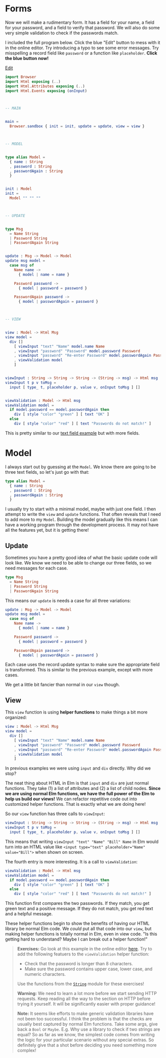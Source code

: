 # Forms

Now we will make a rudimentary form. It has a field for your name, a field for your password, and a field to verify that password. We will also do some very simple validation to check if the passwords match.

I included the full program below. Click the blue "Edit" button to mess with it in the online editor. Try introducing a typo to see some error messages. Try misspelling a record field like `password` or a function like `placeholder`. **Click the blue button now!**

<div class="edit-link"><a href="https://elm-lang.org/examples/forms">Edit</a></div>

```elm
import Browser
import Html exposing (..)
import Html.Attributes exposing (..)
import Html.Events exposing (onInput)



-- MAIN


main =
  Browser.sandbox { init = init, update = update, view = view }



-- MODEL


type alias Model =
  { name : String
  , password : String
  , passwordAgain : String
  }


init : Model
init =
  Model "" "" ""



-- UPDATE


type Msg
  = Name String
  | Password String
  | PasswordAgain String


update : Msg -> Model -> Model
update msg model =
  case msg of
    Name name ->
      { model | name = name }

    Password password ->
      { model | password = password }

    PasswordAgain password ->
      { model | passwordAgain = password }



-- VIEW


view : Model -> Html Msg
view model =
  div []
    [ viewInput "text" "Name" model.name Name
    , viewInput "password" "Password" model.password Password
    , viewInput "password" "Re-enter Password" model.passwordAgain PasswordAgain
    , viewValidation model
    ]


viewInput : String -> String -> String -> (String -> msg) -> Html msg
viewInput t p v toMsg =
  input [ type_ t, placeholder p, value v, onInput toMsg ] []


viewValidation : Model -> Html msg
viewValidation model =
  if model.password == model.passwordAgain then
    div [ style "color" "green" ] [ text "OK" ]
  else
    div [ style "color" "red" ] [ text "Passwords do not match!" ]
```

This is pretty similar to our [text field example](text_fields.md) but with more fields.


# Model

I always start out by guessing at the `Model`. We know there are going to be three text fields, so let's just go with that:

```elm
type alias Model =
  { name : String
  , password : String
  , passwordAgain : String
  }
```

I usually try to start with a minimal model, maybe with just one field. I then attempt to write the `view` and `update` functions. That often reveals that I need to add more to my `Model`. Building the model gradually like this means I can have a working program through the development process. It may not have all the features yet, but it is getting there!


## Update

Sometimes you have a pretty good idea of what the basic update code will look like. We know we need to be able to change our three fields, so we need messages for each case.

```elm
type Msg
  = Name String
  | Password String
  | PasswordAgain String
```

This means our `update` is needs a case for all three variations:

```elm
update : Msg -> Model -> Model
update msg model =
  case msg of
    Name name ->
      { model | name = name }

    Password password ->
      { model | password = password }

    PasswordAgain password ->
      { model | passwordAgain = password }
```

Each case uses the record update syntax to make sure the appropriate field is transformed. This is similar to the previous example, except with more cases.

We get a little bit fancier than normal in our `view` though.


## View

This `view` function is using **helper functions** to make things a bit more organized:

```elm
view : Model -> Html Msg
view model =
  div []
    [ viewInput "text" "Name" model.name Name
    , viewInput "password" "Password" model.password Password
    , viewInput "password" "Re-enter Password" model.passwordAgain PasswordAgain
    , viewValidation model
    ]
```

In previous examples we were using `input` and `div` directly. Why did we stop?

The neat thing about HTML in Elm is that `input` and `div` are just normal functions. They take (1) a list of attributes and (2) a list of child nodes. **Since we are using normal Elm functions, we have the full power of the Elm to help us build our views!** We can refactor repetitive code out into customized helper functions. That is exactly what we are doing here!

So our `view` function has three calls to `viewInput`:

```elm
viewInput : String -> String -> String -> (String -> msg) -> Html msg
viewInput t p v toMsg =
  input [ type_ t, placeholder p, value v, onInput toMsg ] []
```

This means that writing `viewInput "text" "Name" "Bill" Name` in Elm would turn into an HTML value like `<input type="text" placeholder="Name" value="Bill">` when shown on screen.

The fourth entry is more interesting. It is a call to `viewValidation`:

```elm
viewValidation : Model -> Html msg
viewValidation model =
  if model.password == model.passwordAgain then
    div [ style "color" "green" ] [ text "OK" ]
  else
    div [ style "color" "red" ] [ text "Passwords do not match!" ]
```

This function first compares the two passwords. If they match, you get green text and a positive message. If they do not match, you get red text and a helpful message.

These helper functions begin to show the benefits of having our HTML library be normal Elm code. We _could_ put all that code into our `view`, but making helper functions is totally normal in Elm, even in view code. "Is this getting hard to understand? Maybe I can break out a helper function!"

> **Exercises:** Go look at this example in the online editor [here](https://elm-lang.org/examples/forms). Try to add the following featuers to the `viewValidation` helper function:
>
>  - Check that the password is longer than 8 characters.
>  - Make sure the password contains upper case, lower case, and numeric characters.
>
> Use the functions from the [`String`](https://package.elm-lang.org/packages/elm/core/latest/String) module for these exercises!
>
> **Warning:** We need to learn a lot more before we start sending HTTP requests. Keep reading all the way to the section on HTTP before trying it yourself. It will be significantly easier with proper guidance!
>
> **Note:** It seems like efforts to make generic validation libraries have not been too successful. I think the problem is that the checks are usually best captured by normal Elm functions. Take some args, give back a `Bool` or `Maybe`. E.g. Why use a library to check if two strings are equal? So as far as we know, the simplest code comes from writing the logic for your particular scenario without any special extras. So definitely give that a shot before deciding you need something more complex!
